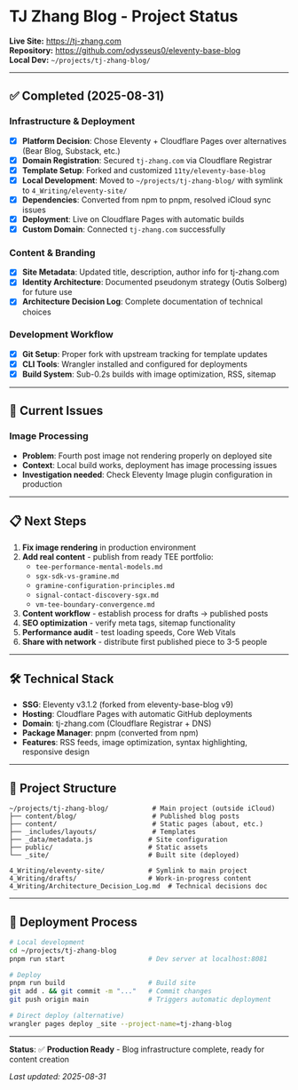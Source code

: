 # TJ Zhang Blog - Project Status

**Live Site:** https://tj-zhang.com  
**Repository:** https://github.com/odysseus0/eleventy-base-blog  
**Local Dev:** `~/projects/tj-zhang-blog/`

---

## ✅ Completed (2025-08-31)

### Infrastructure & Deployment
- [x] **Platform Decision**: Chose Eleventy + Cloudflare Pages over alternatives (Bear Blog, Substack, etc.)
- [x] **Domain Registration**: Secured `tj-zhang.com` via Cloudflare Registrar
- [x] **Template Setup**: Forked and customized `11ty/eleventy-base-blog` 
- [x] **Local Development**: Moved to `~/projects/tj-zhang-blog/` with symlink to `4_Writing/eleventy-site/`
- [x] **Dependencies**: Converted from npm to pnpm, resolved iCloud sync issues
- [x] **Deployment**: Live on Cloudflare Pages with automatic builds
- [x] **Custom Domain**: Connected `tj-zhang.com` successfully

### Content & Branding
- [x] **Site Metadata**: Updated title, description, author info for tj-zhang.com
- [x] **Identity Architecture**: Documented pseudonym strategy (Outis Solberg) for future use
- [x] **Architecture Decision Log**: Complete documentation of technical choices

### Development Workflow
- [x] **Git Setup**: Proper fork with upstream tracking for template updates
- [x] **CLI Tools**: Wrangler installed and configured for deployments
- [x] **Build System**: Sub-0.2s builds with image optimization, RSS, sitemap

---

## 🔧 Current Issues

### Image Processing
- **Problem**: Fourth post image not rendering properly on deployed site
- **Context**: Local build works, deployment has image processing issues
- **Investigation needed**: Check Eleventy Image plugin configuration in production

---

## 📋 Next Steps

1. **Fix image rendering** in production environment
2. **Add real content** - publish from ready TEE portfolio:
   - `tee-performance-mental-models.md`
   - `sgx-sdk-vs-gramine.md`
   - `gramine-configuration-principles.md`
   - `signal-contact-discovery-sgx.md`
   - `vm-tee-boundary-convergence.md`
3. **Content workflow** - establish process for drafts → published posts
4. **SEO optimization** - verify meta tags, sitemap functionality
5. **Performance audit** - test loading speeds, Core Web Vitals
6. **Share with network** - distribute first published piece to 3-5 people

---

## 🛠 Technical Stack

- **SSG**: Eleventy v3.1.2 (forked from eleventy-base-blog v9)
- **Hosting**: Cloudflare Pages with automatic GitHub deployments  
- **Domain**: tj-zhang.com (Cloudflare Registrar + DNS)
- **Package Manager**: pnpm (converted from npm)
- **Features**: RSS feeds, image optimization, syntax highlighting, responsive design

---

## 📂 Project Structure

```
~/projects/tj-zhang-blog/           # Main project (outside iCloud)
├── content/blog/                   # Published blog posts
├── content/                        # Static pages (about, etc.)
├── _includes/layouts/              # Templates
├── _data/metadata.js              # Site configuration  
├── public/                        # Static assets
└── _site/                         # Built site (deployed)

4_Writing/eleventy-site/           # Symlink to main project
4_Writing/drafts/                  # Work-in-progress content
4_Writing/Architecture_Decision_Log.md  # Technical decisions doc
```

---

## 🚀 Deployment Process

```bash
# Local development
cd ~/projects/tj-zhang-blog
pnpm run start                     # Dev server at localhost:8081

# Deploy
pnpm run build                     # Build site
git add . && git commit -m "..."   # Commit changes  
git push origin main               # Triggers automatic deployment

# Direct deploy (alternative)
wrangler pages deploy _site --project-name=tj-zhang-blog
```

---

**Status**: ✅ **Production Ready** - Blog infrastructure complete, ready for content creation

*Last updated: 2025-08-31*
